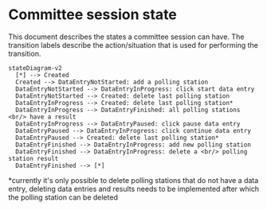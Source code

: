# Committee session state

This document describes the states a committee session can have.
The transition labels describe the action/situation that is used for performing the transition.

```mermaid
stateDiagram-v2
  [*] --> Created
  Created --> DataEntryNotStarted: add a polling station
  DataEntryNotStarted --> DataEntryInProgress: click start data entry
  DataEntryNotStarted --> Created: delete last polling station
  DataEntryInProgress --> Created: delete last polling station*
  DataEntryInProgress --> DataEntryFinished: all polling stations <br/> have a result
  DataEntryInProgress --> DataEntryPaused: click pause data entry
  DataEntryPaused --> DataEntryInProgress: click continue data entry
  DataEntryPaused --> Created: delete last polling station*
  DataEntryFinished --> DataEntryInProgress: add new polling station
  DataEntryFinished --> DataEntryInProgress: delete a <br/> polling station result
  DataEntryFinished --> [*]
```

*currently it's only possible to delete polling stations that do not have a data entry,
deleting data entries and results needs to be implemented after which the polling station can be deleted
